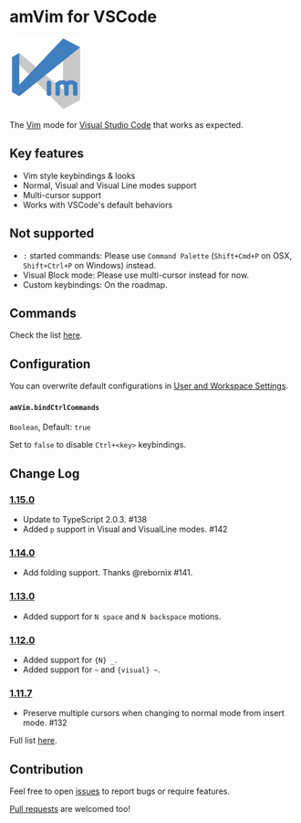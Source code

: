 # amVim for VSCode

![icon](images/icon.png)

The [Vim](http://www.vim.org/) mode for [Visual Studio Code](https://code.visualstudio.com/) that works as expected.


## Key features

- Vim style keybindings & looks
- Normal, Visual and Visual Line modes support
- Multi-cursor support
- Works with VSCode's default behaviors


## Not supported

- `:` started commands: Please use `Command Palette` (`Shift+Cmd+P` on OSX, `Shift+Ctrl+P` on Windows) instead.
- Visual Block mode: Please use multi-cursor instead for now.
- Custom keybindings: On the roadmap.


## Commands

Check the list [here](https://github.com/aioutecism/amVim-for-VSCode/issues/1).


## Configuration

You can overwrite default configurations in
[User and Workspace Settings](https://code.visualstudio.com/docs/customization/userandworkspace).

#### `amVim.bindCtrlCommands`

`Boolean`, Default: `true`

Set to `false` to disable `Ctrl+<key>` keybindings.


## Change Log

### [1.15.0](https://github.com/aioutecism/amVim-for-VSCode/releases/tag/1.15.0)

- Update to TypeScript 2.0.3. #138 
- Added `p` support in Visual and VisualLine modes. #142 


### [1.14.0](https://github.com/aioutecism/amVim-for-VSCode/releases/tag/1.14.0)

- Add folding support. Thanks @rebornix #141.


### [1.13.0](https://github.com/aioutecism/amVim-for-VSCode/releases/tag/1.13.0)

- Added support for `N space` and `N backspace` motions.


### [1.12.0](https://github.com/aioutecism/amVim-for-VSCode/releases/tag/1.12.0)

- Added support for `{N} _`.
- Added support for `~` and `{visual} ~`.


### [1.11.7](https://github.com/aioutecism/amVim-for-VSCode/releases/tag/1.11.7)

- Preserve multiple cursors when changing to normal mode from insert mode. #132

Full list [here](https://github.com/aioutecism/amVim-for-VSCode/releases).


## Contribution

Feel free to open [issues](https://github.com/aioutecism/amVim-for-VSCode/issues) to report bugs or require features.

[Pull requests](https://github.com/aioutecism/amVim-for-VSCode/pulls) are welcomed too!
